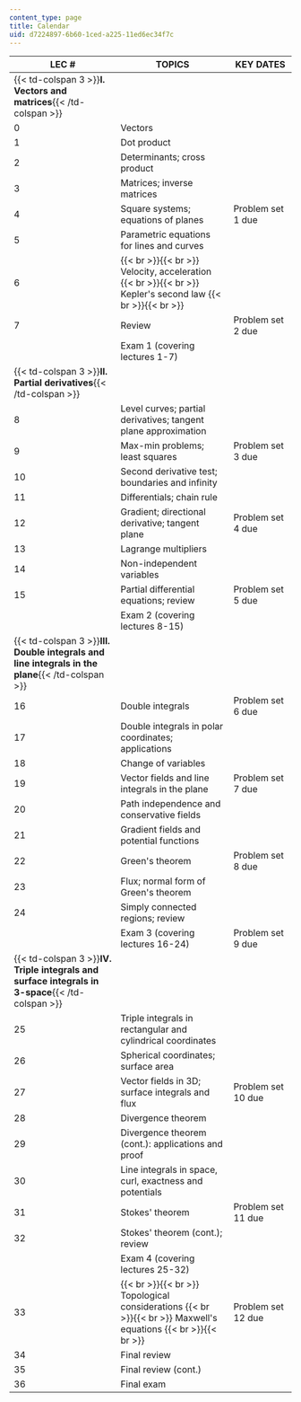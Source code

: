 ```yaml
---
content_type: page
title: Calendar
uid: d7224897-6b60-1ced-a225-11ed6ec34f7c
---
```


| LEC # | TOPICS | KEY DATES |
| --- | --- | --- |
| {{< td-colspan 3 >}}**I. Vectors and matrices**{{< /td-colspan >}} |||
| 0 | Vectors | &nbsp; |
| 1 | Dot product | &nbsp; |
| 2 | Determinants; cross product | &nbsp; |
| 3 | Matrices; inverse matrices | &nbsp; |
| 4 | Square systems; equations of planes | Problem set 1 due |
| 5 | Parametric equations for lines and curves | &nbsp; |
| 6 |  {{< br >}}{{< br >}} Velocity, acceleration {{< br >}}{{< br >}} Kepler's second law {{< br >}}{{< br >}}  | &nbsp; |
| 7 | Review | Problem set 2 due |
| &nbsp; | Exam 1 (covering lectures 1-7) | &nbsp; |
| {{< td-colspan 3 >}}**II. Partial derivatives**{{< /td-colspan >}} |||
| 8 | Level curves; partial derivatives; tangent plane approximation | &nbsp; |
| 9 | Max-min problems; least squares | Problem set 3 due |
| 10 | Second derivative test; boundaries and infinity | &nbsp; |
| 11 | Differentials; chain rule | &nbsp; |
| 12 | Gradient; directional derivative; tangent plane | Problem set 4 due |
| 13 | Lagrange multipliers | &nbsp; |
| 14 | Non-independent variables | &nbsp; |
| 15 | Partial differential equations; review | Problem set 5 due |
| &nbsp; | Exam 2 (covering lectures 8-15) | &nbsp; |
| {{< td-colspan 3 >}}**III. Double integrals and line integrals in the plane**{{< /td-colspan >}} |||
| 16 | Double integrals | Problem set 6 due |
| 17 | Double integrals in polar coordinates; applications | &nbsp; |
| 18 | Change of variables | &nbsp; |
| 19 | Vector fields and line integrals in the plane | Problem set 7 due |
| 20 | Path independence and conservative fields | &nbsp; |
| 21 | Gradient fields and potential functions | &nbsp; |
| 22 | Green's theorem | Problem set 8 due |
| 23 | Flux; normal form of Green's theorem | &nbsp; |
| 24 | Simply connected regions; review | &nbsp; |
| &nbsp; | Exam 3 (covering lectures 16-24) | Problem set 9 due |
| {{< td-colspan 3 >}}**IV. Triple integrals and surface integrals in 3-space**{{< /td-colspan >}} |||
| 25 | Triple integrals in rectangular and cylindrical coordinates | &nbsp; |
| 26 | Spherical coordinates; surface area | &nbsp; |
| 27 | Vector fields in 3D; surface integrals and flux | Problem set 10 due |
| 28 | Divergence theorem | &nbsp; |
| 29 | Divergence theorem (cont.): applications and proof | &nbsp; |
| 30 | Line integrals in space, curl, exactness and potentials | &nbsp; |
| 31 | Stokes' theorem | Problem set 11 due |
| 32 | Stokes' theorem (cont.); review | &nbsp; |
| &nbsp; | Exam 4 (covering lectures 25-32) | &nbsp; |
| 33 |  {{< br >}}{{< br >}} Topological considerations {{< br >}}{{< br >}} Maxwell's equations {{< br >}}{{< br >}}  | Problem set 12 due |
| 34 | Final review | &nbsp; |
| 35 | Final review (cont.) | &nbsp; |
| 36 | Final exam |